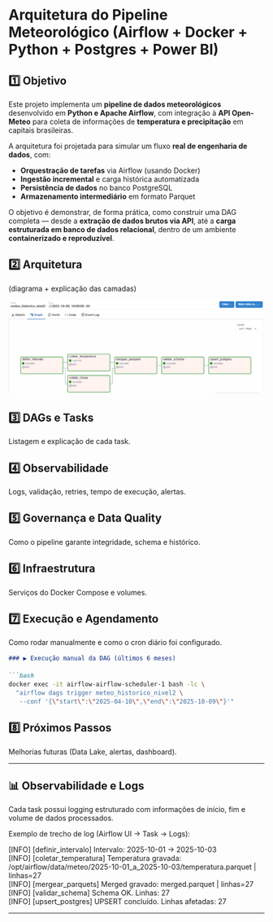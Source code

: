 # Arquitetura do Pipeline Meteorológico (Airflow + Docker + Python + Postgres + Power BI)


## 1️⃣ Objetivo

Este projeto implementa um **pipeline de dados meteorológicos** desenvolvido em **Python e Apache Airflow**, com integração à **API Open-Meteo** para coleta de informações de **temperatura e precipitação** em capitais brasileiras.

A arquitetura foi projetada para simular um fluxo **real de engenharia de dados**, com:
- **Orquestração de tarefas** via Airflow (usando Docker)
- **Ingestão incremental** e carga histórica automatizada
- **Persistência de dados** no banco PostgreSQL
- **Armazenamento intermediário** em formato Parquet

O objetivo é demonstrar, de forma prática, como construir uma DAG completa — desde a **extração de dados brutos via API**, até a **carga estruturada em banco de dados relacional**, dentro de um ambiente **containerizado e reproduzível**.



## 2️⃣ Arquitetura

(diagrama + explicação das camadas)



![DAG](img/diagrama_dag.png)


## 3️⃣ DAGs e Tasks
Listagem e explicação de cada task.

## 4️⃣ Observabilidade
Logs, validação, retries, tempo de execução, alertas.

## 5️⃣ Governança e Data Quality
Como o pipeline garante integridade, schema e histórico.

## 6️⃣ Infraestrutura
Serviços do Docker Compose e volumes.

## 7️⃣ Execução e Agendamento
Como rodar manualmente e como o cron diário foi configurado.

```markdown
### ▶️ Execução manual da DAG (últimos 6 meses)

```bash
docker exec -it airflow-airflow-scheduler-1 bash -lc \
  "airflow dags trigger meteo_historico_nivel2 \
   --conf '{\"start\":\"2025-04-10\",\"end\":\"2025-10-09\"}'"

```

## 8️⃣ Próximos Passos
Melhorias futuras (Data Lake, alertas, dashboard).


---

## 📊 Observabilidade e Logs

Cada task possui logging estruturado com informações de início, fim e volume de dados processados.

Exemplo de trecho de log (Airflow UI → Task → Logs):

[INFO] [definir_intervalo] Intervalo: 2025-10-01 → 2025-10-03  
[INFO] [coletar_temperatura] Temperatura gravada: /opt/airflow/data/meteo/2025-10-01_a_2025-10-03/temperatura.parquet | linhas=27  
[INFO] [mergear_parquets] Merged gravado: merged.parquet | linhas=27  
[INFO] [validar_schema] Schema OK. Linhas: 27  
[INFO] [upsert_postgres] UPSERT concluído. Linhas afetadas: 27

---